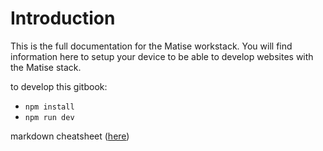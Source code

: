 # Introduction

This is the full documentation for the Matise workstack. You will find information here to setup your device to be able to develop websites with the Matise stack.

to develop this gitbook:
- ```npm install```
- ```npm run dev```


markdown cheatsheet ([here](https://github.com/adam-p/markdown-here/wiki/Markdown-Cheatsheet))
